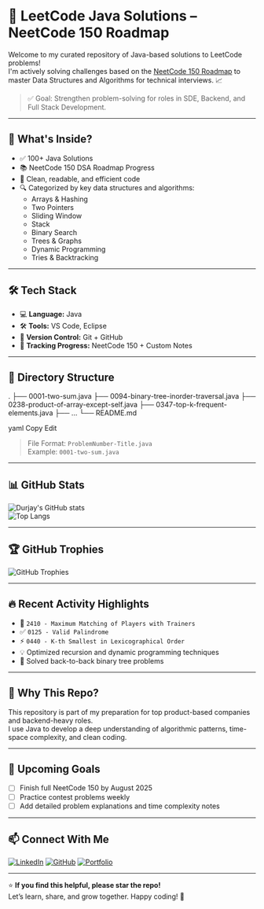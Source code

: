 # 🧠 LeetCode Java Solutions – NeetCode 150 Roadmap

Welcome to my curated repository of Java-based solutions to LeetCode problems!  
I'm actively solving challenges based on the [NeetCode 150 Roadmap](https://neetcode.io/roadmap) to master Data Structures and Algorithms for technical interviews. 📈

> ✅ Goal: Strengthen problem-solving for roles in SDE, Backend, and Full Stack Development.

---

## 📌 What's Inside?

- ✅ 100+ Java Solutions
- 📚 NeetCode 150 DSA Roadmap Progress
- 🧩 Clean, readable, and efficient code
- 🔍 Categorized by key data structures and algorithms:
  - Arrays & Hashing
  - Two Pointers
  - Sliding Window
  - Stack
  - Binary Search
  - Trees & Graphs
  - Dynamic Programming
  - Tries & Backtracking

---

## 🛠 Tech Stack

- 💻 **Language:** Java  
- 🛠 **Tools:** VS Code, Eclipse  
- 🔁 **Version Control:** Git + GitHub  
- 📝 **Tracking Progress:** NeetCode 150 + Custom Notes  

---

## 📂 Directory Structure

.
├── 0001-two-sum.java
├── 0094-binary-tree-inorder-traversal.java
├── 0238-product-of-array-except-self.java
├── 0347-top-k-frequent-elements.java
├── ...
└── README.md

yaml
Copy
Edit

> File Format: `ProblemNumber-Title.java`  
> Example: `0001-two-sum.java`

---

## 📊 GitHub Stats

![Durjay's GitHub stats](https://github-readme-stats.vercel.app/api?username=durjaysamrat&show_icons=true&theme=radical)  
![Top Langs](https://github-readme-stats.vercel.app/api/top-langs/?username=durjaysamrat&layout=compact&theme=radical)

---

## 🏆 GitHub Trophies

![GitHub Trophies](https://github-profile-trophy.vercel.app/?username=durjaysamrat&theme=onedark)

---

## 🔥 Recent Activity Highlights

- 🧠 `2410 - Maximum Matching of Players with Trainers`
- ✅ `0125 - Valid Palindrome`
- ⚡ `0440 - K-th Smallest in Lexicographical Order`
- 💡 Optimized recursion and dynamic programming techniques
- 🧪 Solved back-to-back binary tree problems

---

## 🌱 Why This Repo?

This repository is part of my preparation for top product-based companies and backend-heavy roles.  
I use Java to develop a deep understanding of algorithmic patterns, time-space complexity, and clean coding.

---

## 🚀 Upcoming Goals

- [ ] Finish full NeetCode 150 by August 2025
- [ ] Practice contest problems weekly
- [ ] Add detailed problem explanations and time complexity notes

---

## 📫 Connect With Me

[![LinkedIn](https://img.shields.io/badge/LinkedIn-%230077B5?style=flat&logo=linkedin&logoColor=white)](https://linkedin.com/in/durjaysamrat)
[![GitHub](https://img.shields.io/badge/GitHub-%23121011?style=flat&logo=github&logoColor=white)](https://github.com/durjaysamrat)
[![Portfolio](https://img.shields.io/badge/Portfolio-%23000000?style=flat&logo=firefox&logoColor=white)](https://durjaysamrat.vercel.app)

---

⭐ **If you find this helpful, please star the repo!**  
Let’s learn, share, and grow together. Happy coding! 🚀
